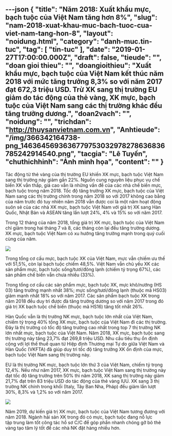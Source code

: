 ---json
{
    "title": "Năm 2018: Xuất khẩu mực, bạch tuộc của Việt Nam tăng hơn 8%",
    "slug": "nam-2018-xuat-khau-muc-bach-tuoc-cua-viet-nam-tang-hon-8",
    "layout": "noidung.html",
    "category": "danh-muc.tin-tuc",
    "tag": [
        "tin-tuc"
    ],
    "date": "2019-01-27T17:00:00.000Z",
    "draft": false,
    "tieude": "",
    "doan gioi thieu": "",
    "doangioithieu": "Xuất khẩu mực, bạch tuộc của Việt Nam kết thúc năm 2018 với mức tăng trưởng 8,3% so với năm 2017 đạt 672,3 triệu USD. Trừ XK sang thị trường EU giảm do tác động của thẻ vàng, XK mực, bạch tuộc của Việt Nam sang các thị trường khác đều tăng trưởng dương.",
    "doan2vach": "",
    "noidung": "",
    "trichdan": "http://thuysanvietnam.com.vn",
    "Anhtieude": "/img/366342164738-png_1463645693636779753032978278636836785242914540.png",
    "tacgia": "Lê Tuyến",
    "chuthichhinh": "Ảnh minh họa",
    "__content__": ""
}
---
<p>T&aacute;c động từ thẻ v&agrave;ng của thị trường EU khiến XK mực, bạch tuộc Việt Nam sang thị trường n&agrave;y giảm gần 22%. Nguồn cung nguy&ecirc;n liệu phục vụ chế biến XK vẫn thấp, gi&aacute; cao vẫn l&agrave; những vấn đề của c&aacute;c nh&agrave; chế biến mực, bạch tuộc trong năm 2018. Tốc độ tăng trưởng XK mực, bạch tuộc của Việt Nam sang c&aacute;c thị trường ch&iacute;nh trong năm 2018 so với 2017 kh&ocirc;ng cao bằng của năm trước đ&oacute; tuy nhi&ecirc;n năm 2018 vẫn được coi l&agrave; một năm hoạt động su&ocirc;n sẻ của c&aacute;c nh&agrave; XK mực, bạch tuộc Việt Nam với gi&aacute; trị XK sang H&agrave;n Quốc, Nhật Bản v&agrave; ASEAN tăng lần lượt 24%, 4% v&agrave; 15% so với năm 2017.</p>

<p>Trong 12 th&aacute;ng của năm 2018, tổng gi&aacute; trị XK mực, bạch tuộc của Việt Nam chỉ giảm trong hai th&aacute;ng 7 v&agrave; 8, c&aacute;c th&aacute;ng c&ograve;n lại đều tăng trưởng dương. XK mực, bạch tuộc Việt Nam c&oacute; xu hướng tăng trưởng mạnh trong qu&yacute; cuối c&ugrave;ng của năm.</p>

<p><img src="http://vasep.com.vn/Uploads/image/PublicFile/image/Thu/vf18/HT2/muc2.jpg" /></p>

<p>Trong tổng cơ cấu mực, bạch tuộc XK của Việt Nam, mực vẫn chiếm ưu thế với 51,5%, c&ograve;n lại bạch tuộc chiếm 48,5%. Việt Nam vẫn chủ yếu XK c&aacute;c sản phẩm mực, bạch tuộc sống/tươi/đ&ocirc;ng lạnh (chiếm tỷ trọng 67%), c&aacute;c sản phẩm chế biến vẫn chưa nhiều (33%).</p>

<p>Trong tổng cơ cấu c&aacute;c sản phẩm mực, bạch tuộc XK, mực kh&ocirc;/nướng (HS 03) tăng trưởng mạnh nhất 38%; mực sống/tươi/đ&ocirc;ng lạnh (thuộc m&atilde; HS03) giảm mạnh nhất 18% so với năm 2017. C&aacute;c sản phẩm bạch tuộc XK trong năm 2018 đều duy tr&igrave; được đ&agrave; tăng trưởng dương so với năm 2017 trong đ&oacute; gi&aacute; trị XK bạch tuộc chế biến (thuộc m&atilde; HS16) tăng tốt nhất 26%.</p>

<p>H&agrave;n Quốc vẫn l&agrave; thị trường NK mực, bạch tuộc lớn nhất của Việt Nam, chiếm tỷ trọng 40% tổng XK mực, bạch tuộc của Việt Nam đi c&aacute;c thị trường. Đ&acirc;y l&agrave; thị trường c&oacute; tốc độ tăng trưởng cao nhất trong top 7 thị trường NK lớn nhất mực, bạch tuộc của Việt Nam. Năm 2018, XK mực, bạch tuộc sang thị trường n&agrave;y tăng 23,7% đạt 269,8 triệu USD. Nhu cầu ti&ecirc;u thụ ổn định cộng với lợi thế thuế quan từ Hiệp định Thương mại Tự do giữa Việt Nam v&agrave; H&agrave;n Quốc (VKFTA) đ&atilde; gi&uacute;p duy tr&igrave; tốc độ tăng trưởng XK ổn định của mực, bạch tuộc Việt Nam sang thị trường n&agrave;y.</p>

<p>EU l&agrave; thị trường NK mực, bạch tuộc lớn thứ 3 của Việt Nam, chiếm tỷ trọng 12,4%. Nếu như năm 2017, XK mực, bạch tuộc Việt Nam sang thị trường n&agrave;y đạt tốc độ tăng trưởng tr&ecirc;n 50% th&igrave; năm 2018, XK sang thị trường n&agrave;y giảm 21,7% đạt tr&ecirc;n 83 triệu USD do t&aacute;c động của thẻ v&agrave;ng IUU. XK sang 3 thị trường NK ch&iacute;nh trong khối (Italy, T&acirc;y Ban Nha, Ph&aacute;p) đều giảm lần lượt 30%, 8,3% v&agrave; 1,2% so với năm 2017.</p>

<p><img src="http://vasep.com.vn/Uploads/image/PublicFile/image/Thu/vf18/HT2/muc3.jpg" /></p>

<p>Năm 2019, dự kiến gi&aacute; trị XK mực, bạch tuộc của Việt Nam tương đương với năm 2018. Ng&agrave;nh hải sản XK trong đ&oacute; c&oacute; mực, bạch tuộc đang nỗ lực tập&nbsp;trung l&agrave;m tốt c&ocirc;ng t&aacute;c hồ sơ C/C để g&oacute;p phần nhanh ch&oacute;ng&nbsp;gỡ&nbsp;bỏ thẻ v&agrave;ng tạo t&acirc;m l&yacute; tốt để c&aacute;c nh&agrave;&nbsp;NK&nbsp;đặt h&agrave;ng nhiều&nbsp;hơn.</p>
